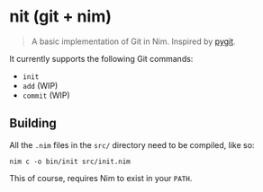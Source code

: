 # nit (git + nim)
> A basic implementation of Git in Nim. Inspired by [pygit](https://github.com/benhoyt/pygit).

It currently supports the following Git commands:

- `init` 
- `add` (WIP)
- `commit` (WIP)


## Building
All the `.nim` files in the `src/` directory need to be compiled, like so:
```console
nim c -o bin/init src/init.nim
```
This of course, requires Nim to exist in your `PATH`.
